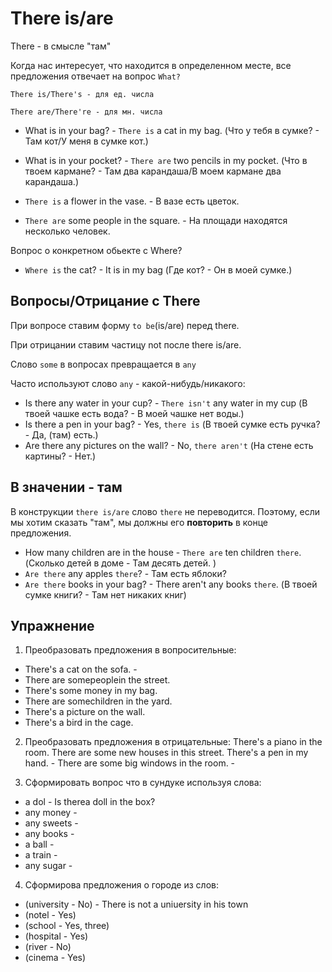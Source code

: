 # There is/are

There - в смысле "там"

Когда нас интересует, что находится в определенном месте, все предложения отвечает на вопрос `What?`

`There is/There's - для ед. числа`

`There are/There're - для мн. числа`

- What is in your bag? - `There is` a cat in my bag. (Что у тебя в сумке? - Там кот/У меня в сумке кот.)
- What is in your pocket? - `There are` two pencils in my pocket. (Что в твоем кармане? - Там два карандаша/В моем кармане два карандаша.)


- `There is` a flower in the vase. - В вазе есть цветок.
- `There are` some people in the square. - На площади находятся несколько человек.

Вопрос о конкретном обьекте с Where?

- `Where is` the cat? - It is in my bag (Где кот? - Он в моей сумке.)

## Вопросы/Отрицание с There

При вопросе ставим форму `to be`(is/are) перед there.

При отрицании ставим частицу not после there is/are.

Слово `some` в вопросах превращается в `any`

Часто используют слово `any` - какой-нибудь/никакого:
- Is there any water in your cup? - `There isn't` any water in my cup (В твоей чашке есть вода? - В моей чашке нет воды.)
- Is there a pen in your bag? - Yes, `there is` (В твоей сумке есть ручка? - Да, (там) есть.)
- Are there any pictures on the wall? - No, `there aren't` (На стене есть картины? - Нет.)

 
## В значении - там

В конструкции `there is/are` слово `there` не переводится. Поэтому, если мы хотим сказать "там", мы должны его **повторить** в конце предложения.

- How many children are in the house - `There are` ten children `there`. (Сколько детей в доме - Там десять детей. )
- `Are there` any apples `there`? - Там есть яблоки?
- `Are there` books in your bag? - There aren't any books `there`. (В твоей сумке книги? - Там нет никаких книг)


## Упражнение

1. Преобразовать предложения в вопросительные:
- There's a cat on the sofa. - 
- There are somepeoplein the street.
- There's some money in my bag.
- There are somechildren in the yard.
- There's a picture on the wall.
- There's a bird in the cage.

2. Преобразовать предложения в отрицательные:
There's a piano in the room.
There are some new houses in this street.
There's a pen in my hand. - 
There are some big windows in the room. -

3. Сформировать вопрос что в сундуке используя слова:
- a dol - Is therea doll in the box?
- any money -
- any sweets - 
- any books -
- a ball -
- a train - 
- any sugar -

4. Сформирова предложения о городе из слов:
- (university - No) - There is not a uniuersity in his town
- (notel - Yes)
- (school - Yes, three)
- (hospital - Yes)
- (river - No)
- (cinema - Yes)







